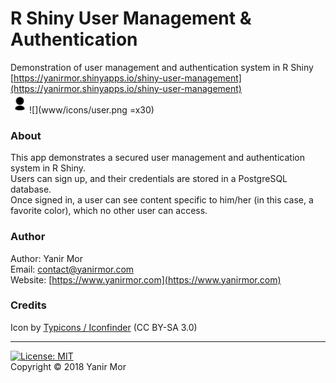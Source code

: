 # R Shiny User Management & Authentication

Demonstration of user management and authentication system in R Shiny  
[https://yanirmor.shinyapps.io/shiny-user-management](https://yanirmor.shinyapps.io/shiny-user-management)  
<img align="left" height="30px" src="www/icons/user.png"></img>  
![](www/icons/user.png =x30)  

### About

This app demonstrates a secured user management and authentication system in R Shiny.  
Users can sign up, and their credentials are stored in a PostgreSQL database.  
Once signed in, a user can see content specific to him/her (in this case, a favorite color), which no other user can access.

### Author
Author: Yanir Mor  
Email: contact@yanirmor.com  
Website: [https://www.yanirmor.com](https://www.yanirmor.com)  

### Credits
Icon by [Typicons / Iconfinder](https://www.s-ings.com/typicons/) (CC BY-SA 3.0)

---
[![License: MIT](https://img.shields.io/badge/License-MIT-blue.svg)](https://opensource.org/licenses/MIT)  
Copyright © 2018 Yanir Mor

